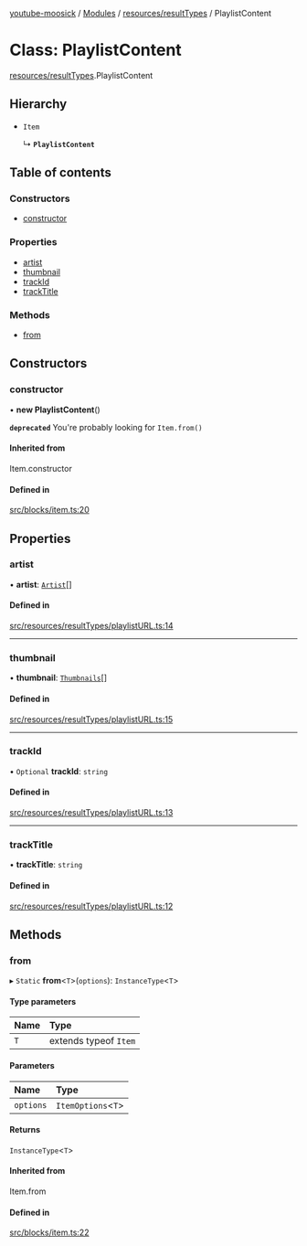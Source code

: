 [youtube-moosick](../README.md) / [Modules](../modules.md) / [resources/resultTypes](../modules/resources_resultTypes.md) / PlaylistContent

# Class: PlaylistContent

[resources/resultTypes](../modules/resources_resultTypes.md).PlaylistContent

## Hierarchy

- `Item`

  ↳ **`PlaylistContent`**

## Table of contents

### Constructors

- [constructor](resources_resultTypes.PlaylistContent.md#constructor)

### Properties

- [artist](resources_resultTypes.PlaylistContent.md#artist)
- [thumbnail](resources_resultTypes.PlaylistContent.md#thumbnail)
- [trackId](resources_resultTypes.PlaylistContent.md#trackid)
- [trackTitle](resources_resultTypes.PlaylistContent.md#tracktitle)

### Methods

- [from](resources_resultTypes.PlaylistContent.md#from)

## Constructors

### constructor

• **new PlaylistContent**()

**`deprecated`** You're probably looking for `Item.from()`

#### Inherited from

Item.constructor

#### Defined in

[src/blocks/item.ts:20](https://github.com/EvasiveXkiller/youtube-moosick/blob/bebd417/src/blocks/item.ts#L20)

## Properties

### artist

• **artist**: [`Artist`](resources_generalTypes.Artist.md)[]

#### Defined in

[src/resources/resultTypes/playlistURL.ts:14](https://github.com/EvasiveXkiller/youtube-moosick/blob/bebd417/src/resources/resultTypes/playlistURL.ts#L14)

___

### thumbnail

• **thumbnail**: [`Thumbnails`](resources_generalTypes.Thumbnails.md)[]

#### Defined in

[src/resources/resultTypes/playlistURL.ts:15](https://github.com/EvasiveXkiller/youtube-moosick/blob/bebd417/src/resources/resultTypes/playlistURL.ts#L15)

___

### trackId

• `Optional` **trackId**: `string`

#### Defined in

[src/resources/resultTypes/playlistURL.ts:13](https://github.com/EvasiveXkiller/youtube-moosick/blob/bebd417/src/resources/resultTypes/playlistURL.ts#L13)

___

### trackTitle

• **trackTitle**: `string`

#### Defined in

[src/resources/resultTypes/playlistURL.ts:12](https://github.com/EvasiveXkiller/youtube-moosick/blob/bebd417/src/resources/resultTypes/playlistURL.ts#L12)

## Methods

### from

▸ `Static` **from**<`T`\>(`options`): `InstanceType`<`T`\>

#### Type parameters

| Name | Type |
| :------ | :------ |
| `T` | extends typeof `Item` |

#### Parameters

| Name | Type |
| :------ | :------ |
| `options` | `ItemOptions`<`T`\> |

#### Returns

`InstanceType`<`T`\>

#### Inherited from

Item.from

#### Defined in

[src/blocks/item.ts:22](https://github.com/EvasiveXkiller/youtube-moosick/blob/bebd417/src/blocks/item.ts#L22)
